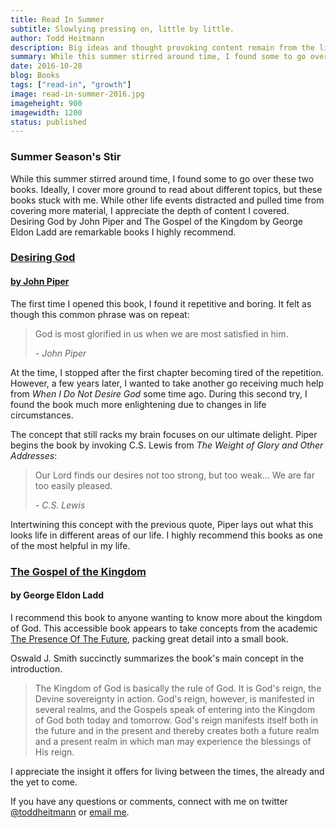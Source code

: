 ```yaml
---
title: Read In Summer
subtitle: Slowlying pressing on, little by little.
author: Todd Heitmann
description: Big ideas and thought provoking content remain from the little material I covered this summer, Desiring God by John Piper and The Gospel Of The Kingdom by George Eldon Ladd.
summary: While this summer stirred around time, I found some to go over these two books. Ideally, I cover more ground to read about different topics, but these books stuck with me. While other life events distracted and pulled time from covering more material, I appreciate the depth of content I covered. Desiring God by John Piper and The Gospel of the Kingdom by George Eldon Ladd are remarkable books I highly recommend.
date: 2016-10-28
blog: Books
tags: ["read-in", "growth"]
image: read-in-summer-2016.jpg
imageheight: 900
imagewidth: 1200
status: published
---
```


### Summer Season's Stir

While this summer stirred around time, I found some to go over these two books. Ideally, I cover more ground to read about different topics, but these books stuck with me. While other life events distracted and pulled time from covering more material, I appreciate the depth of content I covered. Desiring God by John Piper and The Gospel of the Kingdom by George Eldon Ladd are remarkable books I highly recommend.

### [Desiring God](http://www.desiringgod.org/books/desiring-god)
#### [by John Piper](https://twitter.com/johnpiper)

The first time I opened this book, I found it repetitive and boring. It felt as though this common phrase was on repeat:

> God is most glorified in us when we are most satisfied in him.
>
> *\- John Piper*

At the time, I stopped after the first chapter becoming tired of the repetition. However, a few years later, I wanted to take another go receiving much help from *When I Do Not Desire God* some time ago. During this second try, I found the book much more enlightening due to changes in life circumstances.

The concept that still racks my brain focuses on our ultimate delight. Piper begins the book by invoking C.S. Lewis from *The Weight of Glory and Other Addresses*:

> Our Lord finds our desires not too strong, but too weak... We are far too easily pleased.
>
> *\- C.S. Lewis*

Intertwining this concept with the previous quote, Piper lays out what this looks life in different areas of our life. I highly recommend this books as one of the most helpful in my life.

### [The Gospel of the Kingdom](https://www.amazon.com/gp/aw/d/0802812805/)
#### by George Eldon Ladd

I recommend this book to anyone wanting to know more about the kingdom of God. This accessible book appears to take concepts from the academic [The Presence Of The Future](https://www.amazon.com/Presence-Future-Eschatology-Biblical-Realism/dp/0802815316), packing great detail into a small book.

Oswald J. Smith succinctly summarizes the book's main concept in the introduction.

> The Kingdom of God is basically the rule of God. It is God's reign, the Devine sovereignty in action. God's reign, however, is manifested in several realms, and the Gospels speak of entering into the Kingdom of God both today and tomorrow. God's reign manifests itself both in the future and in the present and thereby creates both a future realm and a present realm in which man may experience the blessings of His reign.

I appreciate the insight it offers for living between the times, the already and the yet to come.

If you have any questions or comments, connect with me on twitter [@toddheitmann](https://twitter.com/toddheitmann) or [email me](mailto:me@toddheitmann.com).
